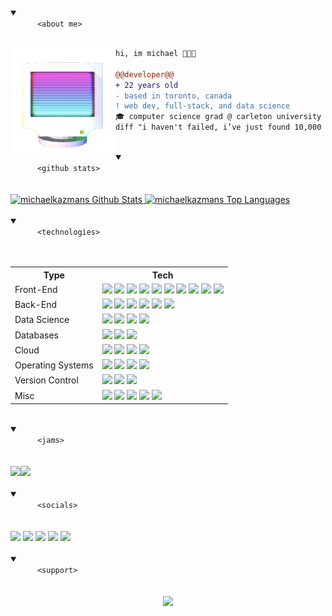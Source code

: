 <!-- Begin Header -->
<details open>
  <summary>
    <code>
      &lt;about me&gt;
    </code>
  </summary>
  <img align="left" width="168px" src="./images/floating_computer.gif" />

  ```diff
  hi, im michael 👨🏻‍💻

  @@developer@@
  + 22 years old
  - based in toronto, canada
  ! web dev, full-stack, and data science
  🎓 computer science grad @ carleton university
  diff "i haven't failed, i’ve just found 10,000 ways that won’t work"
  ```
</details>
<!-- End Header -->
<br>
<!-- Begin GitHub Stats -->
<details open>
  <summary>
    <code>
      &lt;github stats&gt;
    </code>
  </summary>
  <br/>
  <a href="https://github.com/anuraghazra/github-readme-stats">
    <img alt="michaelkazmans Github Stats" src="https://github-readme-stats.vercel.app/api/?username=michaelkazman&show_icons=true&count_private=true&theme=react&hide_border=true&bg_color=161B22&title_color=D3A9FF&icon_color=92C0E8&text_color=FFFFFF" height="194px"/>
  </a>
  <a href="https://github.com/anuraghazra/github-readme-stats">
    <img alt="michaelkazmans Top Languages" src="https://github-readme-stats.vercel.app/api/top-langs/?username=michaelkazman&langs_count=8&layout=compact&theme=react&hide_border=true&bg_color=161B22&title_color=D3A9FF&icon_color=92C0E8&text_color=FFFFFF" height="194px"/>
  </a>
</details>
<!-- End GitHub Stats -->
<br>
<!-- Start Technologies -->
<details open>
  <summary>
    <code>
      &lt;technologies&gt;
    </code>
  </summary>
  <br>
  <table>
  <tr>
    <th>Type</th>
    <th>Tech</th>
  </tr>
  <tr>
    <td>Front-End</td>
    <td>
      <img src="https://img.icons8.com/color/30/javascript.png"/>
      <img src="https://img.icons8.com/color/30/html-5.png"/>
      <img src="https://img.icons8.com/color/30/css3.png"/>
      <img src="https://img.icons8.com/color/30/react-native.png"/>
      <img src="https://img.icons8.com/color/30/redux.png"/>
      <img src="https://img.icons8.com/color/30/nodejs.png"/>
      <img src="https://img.icons8.com/color/30/typescript.png"/>          
      <img src="https://img.icons8.com/color/30/sass.png"/>      
      <img src="https://img.icons8.com/color/30/material-ui.png"/>   
      <img src="https://img.icons8.com/color/30/bootstrap.png"/>      
    </td>
  </tr>
  <tr>
    <td>Back-End</td>
    <td>
      <img src="https://img.icons8.com/color/30/python.png"/>
      <img src="https://img.icons8.com/color/30/django.png"/>      
      <img src="https://img.icons8.com/color/30/java.png"/>
      <img src="https://img.icons8.com/color/30/spring-logo.png"/>      
      <img src="https://img.icons8.com/color/30/c-plus-plus-logo.png"/>
      <img src="https://img.icons8.com/color/30/c-programming.png"/>      
    </td>
  </tr>
  <tr>
    <td>Data Science</td>
    <td>
      <img src="https://img.icons8.com/color/30/tensorflow.png"/>
      <img height="30" src="https://cdn.jsdelivr.net/npm/simple-icons@latest/icons/jupyter.svg" />
      <img src="https://img.icons8.com/color/30/opencv.png"/>    
      <img height="30" src="https://cdn.jsdelivr.net/npm/simple-icons@latest/icons/scikit-learn.svg" />
    </td>
  </tr>
  <tr>
    <td>Databases</td>
    <td>
      <img src="https://img.icons8.com/color/30/mongodb.png"/>
      <img src="https://img.icons8.com/color/30/mysql-logo.png"/>
      <img src="https://img.icons8.com/color/30/amazon-s3.png"/>
    </td>
  </tr>
  <tr>
    <td>Cloud</td>
    <td>
      <img src="https://img.icons8.com/color/30/google-cloud.png"/>
      <img src="https://img.icons8.com/color/30/amazon-web-services.png"/>
      <img src="https://img.icons8.com/color/30/azure.png"/>
      <img src="https://img.icons8.com/color/30/docker.png"/>
    </td>
  </tr>
  <tr>
    <td>Operating Systems</td>
    <td>
      <img src="https://img.icons8.com/color/30/mac-os.png"/>
      <img src="https://img.icons8.com/color/30/linux.png"/>
      <img src="https://img.icons8.com/color/30/ubuntu--v1.png"/>
      <img src="https://img.icons8.com/color/30/windows-10.png"/>
    </td>
  </tr>
  <tr>
    <td>Version Control</td>
    <td>
      <img src="https://img.icons8.com/color/30/git.png"/>
      <img src="https://img.icons8.com/material-outlined/30/github.png"/>
      <img src="https://img.icons8.com/color/30/gitlab.png"/>
    </td>
  </tr>
  <tr>
    <td>Misc</td>
    <td>
      <img src="https://img.icons8.com/color/30/visual-studio-code-2019.png"/>
      <img src="https://img.icons8.com/plasticine/30/000000/bash.png"/>
      <img src="https://img.icons8.com/color/30/000000/confluence--v2.png"/>
      <img src="https://img.icons8.com/color/30/000000/powershell.png"/>
      <img src="https://img.icons8.com/color/30/npm.png"/>      
    </td>
  </tr>
</table>
</details>
<!-- End Technologies -->
<br>
<!-- Start Spotify -->
<details open>
  <summary>
    <code>
      &lt;jams&gt;
    </code>
  </summary>
  <br/>
  <div>
      <img align="left" src="https://spotify-github-profile.vercel.app/api/view?uid=seniorfluffie&cover_image=true&theme=novatorem" href="https://spotify-github-profile.vercel.app/api/view?uid=seniorfluffie&redirect=true" />
      <img vertical-align="middle" height="120px" src="https://media.giphy.com/media/J5B1Y8QZnzXXbLQIBu/giphy.gif" />
  </div>
</details>
<!-- End Spotify -->
<br>
<!-- Start Social Badges -->
<details open>
  <summary>
    <code>
      &lt;socials&gt;
    </code>
  </summary>
  <br/>
    <div>
        <img src="https://img.shields.io/github/followers/michaelkazman?style=social"/>
        <img src="https://img.shields.io/badge/-michael.kazman-c14438?style=social&logo=Gmail&logoColor=red&link=mailto:michael.kazman@gmail.com"/>
        <img src="https://img.shields.io/badge/-michaelkazman.com-blue?style=social&logo=homeassistantcommunitystore&logoColor=colorB&link=https://michaelkazman.com"/>
        <img src="https://img.shields.io/badge/-Michael%20Kazman-blue?style=social&logo=Linkedin&logoColor=blue&link=https://www.linkedin.com/in/michaelkazman/"/>
        <img src="https://komarev.com/ghpvc/?username=michaelkazman&color=0C866C"/>
    </div>
</details>
<!-- End Social Badges -->
<br>
<!-- Start BuyMeACoffee -->
<details open>
  <summary>
    <code>
      &lt;support&gt;
    </code>
  </summary>
  <br/>
  <div align="center">
      <a href="https://www.buymeacoffee.com/michaelkazman">
        <img src="https://img.buymeacoffee.com/button-api/?text=Buy me a beer?&emoji=🍺&slug=michaelkazman&button_colour=5b95a9&font_colour=ffffff&font_family=Poppins&outline_colour=ffffff&coffee_colour=FFDD00?font-size=0.5" height="58px">
      </a>
  </div>
</details>
<!-- End BuyMeACoffee -->
